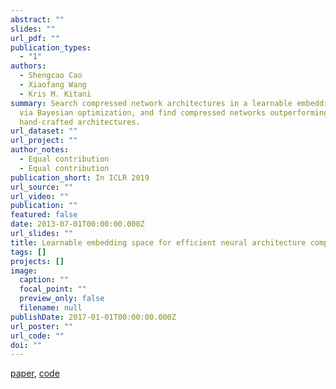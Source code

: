 ```yaml
---
abstract: ""
slides: ""
url_pdf: ""
publication_types:
  - "1"
authors:
  - Shengcao Cao
  - Xiaofang Wang
  - Kris M. Kitani
summary: Search compressed network architectures in a learnable embedding space
  via Bayesian optimization, and find compressed networks outperforming
  hand-crafted architectures.
url_dataset: ""
url_project: ""
author_notes:
  - Equal contribution
  - Equal contribution
publication_short: In ICLR 2019
url_source: ""
url_video: ""
publication: ""
featured: false
date: 2013-07-01T00:00:00.000Z
url_slides: ""
title: Learnable embedding space for efficient neural architecture compression
tags: []
projects: []
image:
  caption: ""
  focal_point: ""
  preview_only: false
  filename: null
publishDate: 2017-01-01T00:00:00.000Z
url_poster: ""
url_code: ""
doi: ""
---
```

[paper](https://arxiv.org/abs/1902.00383), [code](https://github.com/Friedrich1006/ESNAC)